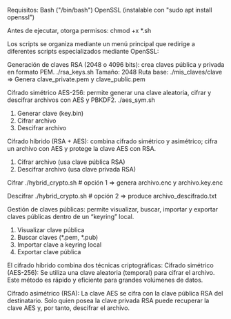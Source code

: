 Requisitos:
Bash ("/bin/bash")
OpenSSL (instalable con "sudo apt install openssl")
 
Antes de ejecutar, otorga permisos:
chmod +x *.sh

Los scripts se organiza mediante un menú principal que redirige a diferentes scripts especializados mediante OpenSSL:

Generación de claves RSA (2048 o 4096 bits): crea claves pública y privada en formato PEM.
./rsa_keys.sh
Tamaño: 2048
Ruta base: ./mis_claves/clave 
=> Genera clave_private.pem y clave_public.pem

Cifrado simétrico AES-256: permite generar una clave aleatoria, cifrar y descifrar archivos con AES y PBKDF2.
./aes_sym.sh
1) Generar clave (key.bin)
2) Cifrar archivo
3) Descifrar archivo

Cifrado híbrido (RSA + AES): combina cifrado simétrico y asimétrico; cifra un archivo con AES y protege la clave AES con RSA.
1) Cifrar archivo (usa clave pública RSA)
2) Descifrar archivo (usa clave privada RSA)

Cifrar
./hybrid_crypto.sh  # opción 1
=> genera archivo.enc y archivo.key.enc

Descifrar
./hybrid_crypto.sh  # opción 2
=> produce archivo_descifrado.txt

Gestión de claves públicas: permite visualizar, buscar, importar y exportar claves públicas dentro de un “keyring” local.
1) Visualizar clave pública
2) Buscar claves (*.pem, *.pub)
3) Importar clave a keyring local
4) Exportar clave pública


El cifrado híbrido combina dos técnicas criptográficas:
Cifrado simétrico (AES-256):
Se utiliza una clave aleatoria (temporal) para cifrar el archivo.
Este método es rápido y eficiente para grandes volúmenes de datos.

Cifrado asimétrico (RSA):
La clave AES se cifra con la clave pública RSA del destinatario.
Solo quien posea la clave privada RSA puede recuperar la clave AES y, por tanto, descifrar el archivo.

